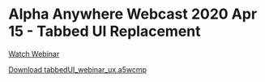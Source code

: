 # Alpha Anywhere Webcast 2020 Apr 15 - Tabbed UI Replacement

[Watch Webinar](https://youtu.be/jh96tt2fYVY)

<a id="raw-url" href="https://github.com/alphaanywhere/Alpha-Anywhere-Webinars/raw/master/April%2015%202020/tabbedUI_webinar_ux.a5wcmp">Download tabbedUI_webinar_ux.a5wcmp</a>